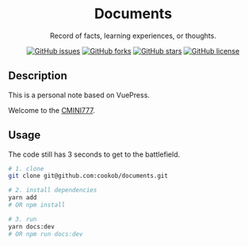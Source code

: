 <h1 align="center">Documents</h1>

<div align="center">

Record of facts, learning experiences, or thoughts.

[![GitHub issues](https://img.shields.io/github/issues/cookob/documents)](https://github.com/cookob/documents/issues) [![GitHub forks](https://img.shields.io/github/forks/cookob/documents)](https://github.com/cookob/documents/network) [![GitHub stars](https://img.shields.io/github/stars/cookob/documents)](https://github.com/cookob/documents/stargazers) [![GitHub license](https://img.shields.io/github/license/cookob/documents)](https://github.com/cookob/documents/blob/master/LICENSE)

</div>

## Description

This is a personal note based on VuePress.

Welcome to the [CMINI777](https://cookob.github.io/documents).

## Usage

The code still has 3 seconds to get to the battlefield.

```bash
# 1. clone
git clone git@github.com:cookob/documents.git

# 2. install dependencies
yarn add 
# OR npm install

# 3. run
yarn docs:dev 
# OR npm run docs:dev

```